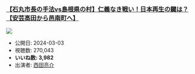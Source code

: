 ### [【石丸市長の手法vs島根県の村】仁義なき戦い！日本再生の鍵は？【安芸高田から邑南町へ】](https://www.youtube.com/watch?v=SlOz2_X8pr4)
[![](https://img.youtube.com/vi/SlOz2_X8pr4/sddefault.jpg)](https://www.youtube.com/watch?v=SlOz2_X8pr4)
-   公開日: 2024-03-03
-   視聴数: 270,043
-   **いいね数: 3,982**
-   出演者: [西田亮介](/rehacq_fan/people/西田亮介 "wikilink")
